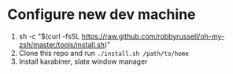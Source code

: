 # Configure new dev machine

1. sh -c "$(curl -fsSL https://raw.github.com/robbyrussell/oh-my-zsh/master/tools/install.sh)"
2. Clone this repo and run `./install.sh /path/to/home`
3. Install karabiner, slate window manager
	
